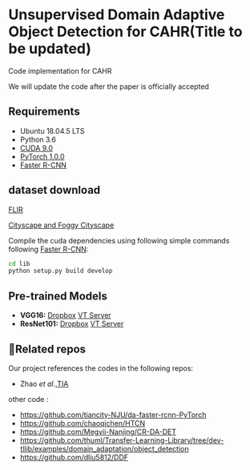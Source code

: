 # Unsupervised Domain Adaptive Object Detection for CAHR(Title to be updated)
Code implementation for CAHR


We will update the code after the paper is officially accepted

## Requirements
* Ubuntu 18.04.5 LTS
* Python 3.6
* [CUDA 9.0](https://developer.nvidia.com/cuda-toolkit)
* [PyTorch 1.0.0](https://pytorch.org)
* [Faster R-CNN](https://github.com/jwyang/faster-rcnn.pytorch/tree/pytorch-1.0)


## dataset download
 [FLIR](https://github.com/AmineMarnissi/UDAT)
 
 [Cityscape and Foggy Cityscape](https://github.com/tiancity-NJU/da-faster-rcnn-PyTorch)

Compile the cuda dependencies using following simple commands following [Faster R-CNN](https://github.com/jwyang/faster-rcnn.pytorch/tree/pytorch-1.0):
```bash
cd lib
python setup.py build develop
```



## Pre-trained Models

* **VGG16:** [Dropbox](https://www.dropbox.com/s/s3brpk0bdq60nyb/vgg16_caffe.pth?dl=0)  [VT Server](https://filebox.ece.vt.edu/~jw2yang/faster-rcnn/pretrained-base-models/vgg16_caffe.pth)
* **ResNet101:** [Dropbox](https://www.dropbox.com/s/iev3tkbz5wyyuz9/resnet101_caffe.pth?dl=0)  [VT Server](https://filebox.ece.vt.edu/~jw2yang/faster-rcnn/pretrained-base-models/resnet101_caffe.pth)




## :pencil:Related repos
Our project references the codes in the following repos:


* Zhao _et al_.,[TIA](https://github.com/MCG-NJU/TIA/)

other code :
* https://github.com/tiancity-NJU/da-faster-rcnn-PyTorch
* https://github.com/chaoqichen/HTCN
* https://github.com/Megvii-Nanjing/CR-DA-DET
* https://github.com/thuml/Transfer-Learning-Library/tree/dev-tllib/examples/domain_adaptation/object_detection
* https://github.com/dliu5812/DDF
